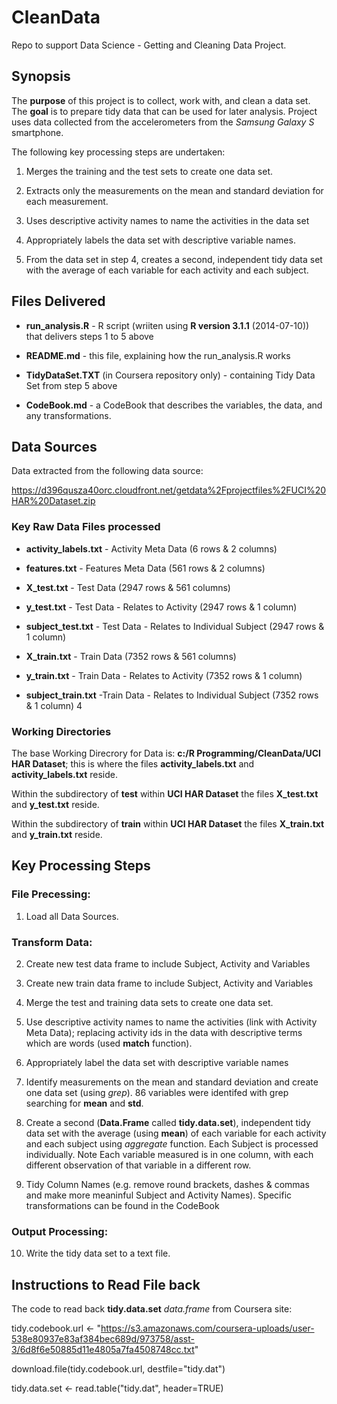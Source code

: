 CleanData
=========

Repo to support Data Science - Getting and Cleaning Data Project.


## Synopsis

The **purpose** of this project is to collect, work with, and clean a data set.
The **goal** is to prepare tidy data that can be used for later analysis.
Project uses data collected from the accelerometers from the *Samsung Galaxy S* smartphone.

The following key processing steps are undertaken:

1. Merges the training and the test sets to create one data set.

2. Extracts only the measurements on the mean and standard deviation for each
measurement.

3. Uses descriptive activity names to name the activities in the data set

4. Appropriately labels the data set with descriptive variable names.

5. From the data set in step 4, creates a second, independent tidy data set with
the average of each variable for each activity and each subject.


## Files Delivered

+ **run_analysis.R** - R script (wriiten using **R version 3.1.1** (2014-07-10)) that delivers steps 1 to 5 above

+ **README.md** - this file, explaining how the run_analysis.R works

+ **TidyDataSet.TXT** (in Coursera repository only) - containing Tidy Data Set from step 5 above

+ **CodeBook.md** - a CodeBook that describes the variables, the data, and any transformations.


## Data Sources

Data extracted from the following data source:

https://d396qusza40orc.cloudfront.net/getdata%2Fprojectfiles%2FUCI%20HAR%20Dataset.zip

### Key Raw Data Files processed

+ **activity_labels.txt** - Activity Meta Data (6 rows & 2 columns)

+ **features.txt** - Features Meta Data (561 rows & 2 columns)

+ **X_test.txt** - Test Data (2947 rows & 561 columns)

+ **y_test.txt** - Test Data - Relates to Activity (2947 rows & 1 column)

+ **subject_test.txt** - Test Data  - Relates to Individual Subject (2947 rows & 1 column)

+ **X_train.txt** - Train Data (7352 rows & 561 columns)

+ **y_train.txt** - Train Data - Relates to Activity (7352 rows & 1 column)   

+ **subject_train.txt** -Train Data - Relates to Individual Subject (7352 rows & 1 column)
4

### Working Directories

The base Working Direcrory for Data is: **c:/R Programming/CleanData/UCI HAR Dataset**; this is where the files **activity_labels.txt** and **activity_labels.txt** reside.

Within the subdirectory of **test** within **UCI HAR Dataset** the files **X_test.txt** and **y_test.txt** reside.

Within the subdirectory of **train** within **UCI HAR Dataset** the files **X_train.txt** and **y_train.txt** reside.


## Key Processing Steps

### File Precessing:

1. Load all Data Sources.

### Transform Data:

2.  Create new test data frame to include Subject, Activity and Variables 

3.  Create new train data frame to include Subject, Activity and Variables 

4.  Merge the test and training data sets to create one data set.

5.  Use descriptive activity names to name the activities (link with Activity Meta Data); replacing activity ids in the data with descriptive terms which are words (used **match** function).

6.  Appropriately label the data set with descriptive variable names

7.  Identify measurements on the mean and standard deviation and create one data set (using *grep*). 86 variables were identifed with grep searching for **mean** and **std**.

8.  Create a second (**Data.Frame** called **tidy.data.set**), independent tidy data set with the average (using **mean**) of each variable for each activity and each subject using *aggregate* function. Each Subject is processed individually. Note Each variable measured is in one column, with each different observation of that variable in a different row.

9.  Tidy Column Names (e.g. remove round brackets, dashes & commas and make more meaninful Subject and Activity Names). Specific transformations can be found in the CodeBook

### Output Processing:

10. Write the tidy data set to a text file.


## Instructions to Read File back

The code to read back **tidy.data.set** *data.frame* from Coursera site:

tidy.codebook.url <- "https://s3.amazonaws.com/coursera-uploads/user-538e80937e83af384bec689d/973758/asst-3/6d8f6e50885d11e4805a7fa4508748cc.txt"

download.file(tidy.codebook.url, destfile="tidy.dat")

tidy.data.set <- read.table("tidy.dat", header=TRUE)
